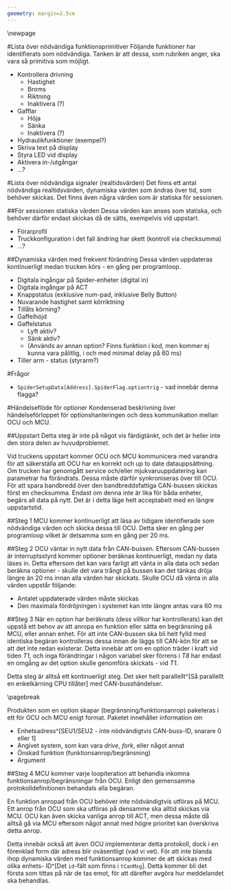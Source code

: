 ```yaml
---
geometry: margin=2.5cm
---
```


<!-- Table of contents ovan -->
\newpage


#Lista över nödvändiga funktionsprimitiver
Följande funktioner har identifierats som nödvändiga. Tanken är att dessa,
som rubriken anger, ska vara så primitiva som möjligt.

 - Kontrollera drivning
      - Hastighet
      - Broms
      - Riktning
      - Inaktivera (?)
 - Gafflar
      - Höja
      - Sänka
      - Inaktivera (?)
  - Hydraulikfunktioner (exempel?)
  - Skriva text på display
  - Styra LED vid display
  - Aktivera in-/utgångar
  - ...?

#Lista över nödvändiga signaler (realtidsvärden)
Det finns ett antal nödvändiga realtidsvärden, dynamiska värden som ändras över
tid, som behöver skickas. Det finns även några värden som är statiska för
sessionen.

##För sessionen statiska värden
Dessa värden kan anses som statiska, och behöver därför endast skickas då de 
sätts, exempelvis vid uppstart.

 - Förarprofil
 - Truckkonfiguration i det fall ändring har skett (kontroll via checksumma)
 - ...?


##Dynamiska värden med frekvent förändring
Dessa värden uppdateras kontinuerligt medan trucken körs - en gång per 
programloop.

 - Digitala ingångar på Spider-enheter (digital in)
 - Digitala ingångar på ACT
 - Knappstatus (exklusive num-pad, inklusive Belly Button)
 - Nuvarande hastighet samt körriktning
 - Tillåts körning?
 - Gaffelhöjd
 - Gaffelstatus
      - Lyft aktiv?
      - Sänk aktiv?
      - (Används av annan option? Finns funktion i kod, men kommer ej kunna vara
         pålitlig, i och med minimal delay på 60 ms)
 - Tiller arm - status (styrarm?)

#Frågor

 - `SpiderSetupData[Address].SpiderFlag.optiontrig` - vad innebär denna flagga?

#Händelseflöde för optioner
Kondenserad beskrivning över händelseförloppet för optionshanteringen och dess
kommunikation mellan OCU och MCU.

##Uppstart
Detta steg är inte på något vis färdigtänkt, och det är heller inte den stora
delen av huvudproblemet.

Vid truckens uppstart kommer OCU och MCU kommunicera med varandra för att
säkerställa att OCU har en korrekt och up to date datauppsättning. Om trucken
har genomgått service och/eller mjukvaruuppdatering kan parametrar ha förändrats.
Dessa måste därför synkroniseras över till OCU. För att spara bandbredd över den
bandbreddsfattiga CAN-bussen skickas först en checksumma. Endast om denna inte
är lika för båda enheter, begärs all data på nytt. Det är i detta läge helt
acceptabelt med en längre uppstartstid.

##Steg 1
MCU kommer kontinuerligt att läsa av tidigare identifierade som nödvändiga
värden och skicka dessa till OCU. Detta sker en gång per programloop vilket
är detsamma som en gång per 20 ms.

##Steg 2
OCU väntar in nytt data från CAN-bussen. Eftersom CAN-bussen är interruptsstyrd
kommer optioner beräknas kontinuerligt, medan ny data läses in. Detta eftersom
det kan vara farligt att vänta in alla data och sedan beräkna optioner - skulle
det vara trångt på bussen kan det tänkas dröja längre än 20 ms innan alla värden
har skickats. Skulle OCU då vänta in alla värden uppstår följande:
 - Antalet uppdaterade värden måste skickas
 - Den maximala fördröjningen i systemet kan inte längre antas vara 60 ms

##Steg 3
När en option har beräknats (dess villkor har kontrollerats) kan det uppstå
ett behov av att anropa en funktion eller sätta en begränsning på MCU, eller
annan enhet. För att inte CAN-bussen ska bli helt fylld med identiska begäran
kontrolleras dessa innan de läggs till CAN-kön för att se att det inte redan
existerar. Detta innebär att om en option träder i kraft vid tiden _T1_, och
inga förändringar i någon variabel sker förrens i _T8_ har endast en omgång
av det option skulle genomföra skickats - vid _T1_.

Detta steg är alltså ett kontinuerligt steg. Det sker helt parallellt^[Så 
parallellt en enkelkärning CPU tillåter] med CAN-busshändelser.


\pagebreak

Produkten som en option skapar (begränsning/funktionsanrop) paketeras i ett för
OCU och MCU enigt format. Paketet innehåller information om

 - Enhetsadress^[SEU1/SEU2 - inte nödvändigtvis CAN-buss-ID, snarare 0 eller 1]
 - Angivet system, som kan vara _drive_, _fork_, eller något annat
 - Önskad funktion (funktionsanrop/begränsning)
 - Argument

##Steg 4
MCU kommer varje loopiteration att behandla inkomna funktionsanrop/begränsningar
från OCU. Enligt den gemensamma protokolldefinitionen behandals alla begäran.

En funktion anropad från OCU behöver inte nödvändigtvis utföras på MCU. Ett
anrop från OCU som ska utföras på densamme ska alltid skickas via MCU. OCU kan
även skicka vanliga anrop till ACT, men dessa måste då alltså gå via MCU eftersom
något annat med högre prioritet kan överskriva detta anrop.

Detta innebär också att även OCU implementerar detta protokoll, dock i en 
förenklad form där adress blir oväsentligt (vad vi vet). För att inte blanda
ihop dynamiska värden med funktionsanrop kommer de att skickas med olika enhets-
ID^[Det `id`-fält som finns i `tCanMsg`]. Detta kommer bli det första som tittas på när de tas emot, för att därefter
avgöra hur meddelandet ska behandlas.
